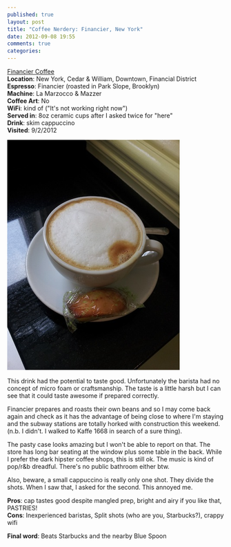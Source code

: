 ```yaml
---
published: true
layout: post
title: "Coffee Nerdery: Financier, New York"
date: 2012-09-08 19:55
comments: true
categories: 
---
```


[Financier Coffee](http://financierpastries.com/)  
**Location**: New York, Cedar & William, Downtown, Financial District  
**Espresso**: Financier (roasted in Park Slope, Brooklyn)  
**Machine**: La Marzocco & Mazzer  
**Coffee Art**: No  
**WiFi**: kind of ("It's not working right now")   
**Served in**: 8oz ceramic cups after I asked twice for "here"  
**Drink**: skim cappuccino  
**Visited**: 9/2/2012  

<img src="/images/financiercoffee.jpg">

This drink had the potential to taste good.  Unfortunately the
barista had no concept of micro foam or craftsmanship. The taste is a little harsh but I can see
that it could taste awesome if prepared correctly. 

Financier prepares and roasts their own beans and so I may come back again and
check as it has the advantage of being close to where I'm staying and the
subway stations are totally horked with construction this weekend. (n.b.
I didn't. I walked to Kaffe 1668 in search of a sure thing).

The pasty case looks amazing but I won't be able to report on that. The store
has long bar seating at the window plus some table in the back. While
I prefer the dark hipster coffee shops, this is still ok.  The music is kind
of pop/r&b dreadful. There's no public bathroom either btw.

Also, beware, a small cappuccino is really only one shot. They divide the
shots. When I saw that, I asked for the second. This annoyed me.


**Pros**: cap tastes good despite mangled prep, bright and airy if you like that,
PASTRIES!  
**Cons**: Inexperienced baristas, Split shots (who are you, Starbucks?), crappy wifi

**Final word**: Beats Starbucks and the nearby Blue Spoon

